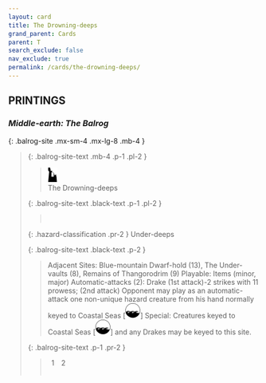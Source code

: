 ```yaml
---
layout: card
title: The Drowning-deeps
grand_parent: Cards
parent: T
search_exclude: false
nav_exclude: true
permalink: /cards/the-drowning-deeps/
---
```


## PRINTINGS


### _Middle-earth: The Balrog_

{: .balrog-site .mx-sm-4 .mx-lg-8 .mb-4 }
> {: .balrog-site-text .mb-4 .p-1 .pl-2 }
> > <div class="card-mp"><img src="/assets/images/ruinlair.svg"></div>
> > <div class="card-name">The Drowning-deeps</div>
>
> {: .balrog-site-text .black-text .p-1 .pl-2 }
> > &nbsp;
>
> {: .hazard-classification .pr-2 }
> Under-deeps
>
> {: .balrog-site-text .black-text .p-2 }
> > Adjacent Sites: Blue-mountain Dwarf-hold (13), The Under-vaults (8), Remains of Thangorodrim (9) Playable: Items (minor, major) Automatic-attacks (2):  Drake (1st attack)-2 strikes with 11 prowess; (2nd attack) Opponent may play as an automatic-attack one non-unique hazard creature from his hand normally keyed to Coastal Seas \[![](/assets/images/coastalsea.svg)] Special: Creatures keyed to Coastal Seas \[![](/assets/images/coastalsea.svg)] and any Drakes may be keyed to this site. 
> 
> {: .balrog-site-text .p-1 .pr-2 }
> > <div class="hero-site-draw"><span class="minion-you-draw">&ensp;1&ensp;</span><span class="minion-opp-draw">&ensp;2&ensp;</span></div>
> > <div class="card-corruption">&nbsp;</div>
